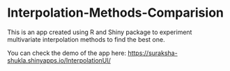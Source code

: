 # Interpolation-Methods-Comparision
This is an app created using R and Shiny package to experiment multivariate interpolation methods to find the best one.


You can check the demo of the app here: https://suraksha-shukla.shinyapps.io/InterpolationUI/
